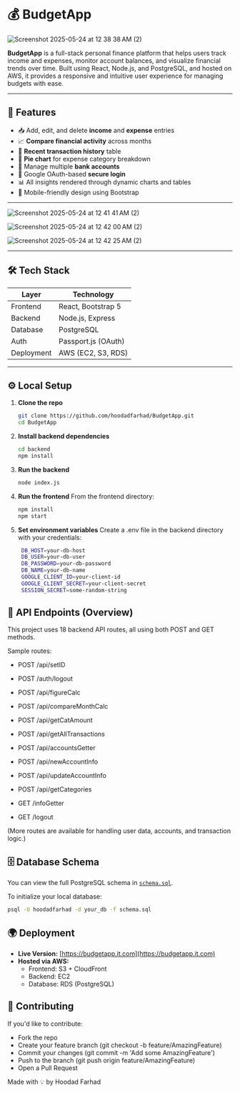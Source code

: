 # 💰 BudgetApp

![Screenshot 2025-05-24 at 12 38 38 AM (2)](https://github.com/user-attachments/assets/75ef32e0-9db8-4565-a244-2091f0b69aab)


**BudgetApp** is a full-stack personal finance platform that helps users track income and expenses, monitor account balances, and visualize financial trends over time. Built using React, Node.js, and PostgreSQL, and hosted on AWS, it provides a responsive and intuitive user experience for managing budgets with ease.

---

## 🚀 Features

- 📥 Add, edit, and delete **income** and **expense** entries
- 📈 **Compare financial activity** across months
- 🧾 **Recent transaction history** table
- 🧠 **Pie chart** for expense category breakdown
- 🏦 Manage multiple **bank accounts**
- 🔐 Google OAuth-based **secure login**
- 📊 All insights rendered through dynamic charts and tables
- 📱 Mobile-friendly design using Bootstrap

---

![Screenshot 2025-05-24 at 12 41 41 AM (2)](https://github.com/user-attachments/assets/3060c6ae-b0e8-41d7-acbb-013a5cc449c1)

![Screenshot 2025-05-24 at 12 42 00 AM (2)](https://github.com/user-attachments/assets/c13fca03-0900-4471-8889-d20a45f780de)

![Screenshot 2025-05-24 at 12 42 25 AM (2)](https://github.com/user-attachments/assets/4050b721-0c6b-4ca4-9833-6860cc4b792b)




---

## 🛠️ Tech Stack

| Layer       | Technology           |
|-------------|----------------------|
| Frontend    | React, Bootstrap 5   |
| Backend     | Node.js, Express     |
| Database    | PostgreSQL           |
| Auth        | Passport.js (OAuth)  |
| Deployment  | AWS (EC2, S3, RDS)   |

---

## ⚙️ Local Setup

1. **Clone the repo**

   ```bash
   git clone https://github.com/hoodadfarhad/BudgetApp.git
   cd BudgetApp
   ```


2. **Install backend dependencies**

   ```bash
   cd backend
   npm install
   ```

3. **Run the backend**
   
   ```bash
   node index.js
   ```

4. **Run the frontend**
  From the frontend directory:

    ```bash
    npm install
    npm start
    ```

5. **Set environment variables**
Create a .env file in the backend directory with your credentials:

   ```bash
    DB_HOST=your-db-host
    DB_USER=your-db-user
    DB_PASSWORD=your-db-password
    DB_NAME=your-db-name
    GOOGLE_CLIENT_ID=your-client-id
    GOOGLE_CLIENT_SECRET=your-client-secret
    SESSION_SECRET=some-random-string
    ```


## 🔌 API Endpoints (Overview)

This project uses 18 backend API routes, all using both POST and GET methods.

Sample routes:

- POST /api/setID
- POST /auth/logout
- POST /api/figureCalc
- POST /api/compareMonthCalc
- POST /api/getCatAmount
- POST /api/getAllTransactions
- POST /api/accountsGetter
- POST /api/newAccountInfo
- POST /api/updateAccountInfo
- POST /api/getCategories
  
- GET  /infoGetter
- GET  /logout

(More routes are available for handling user data, accounts, and transaction logic.)


## 🗄️ Database Schema

You can view the full PostgreSQL schema in [`schema.sql`](https://github.com/hoodadfarhad/BudgetApp/blob/main/schema.sql).

To initialize your local database:

```bash
psql -U hoodadfarhad -d your_db -f schema.sql
```


## 🌍 Deployment

- **Live Version:** [https://budgetapp.it.com](https://budgetapp.it.com)  
- **Hosted via AWS:**
  - Frontend: S3 + CloudFront  
  - Backend: EC2  
  - Database: RDS (PostgreSQL)

## 🤝 Contributing

If you'd like to contribute:

- Fork the repo
- Create your feature branch (git checkout -b feature/AmazingFeature)
- Commit your changes (git commit -m 'Add some AmazingFeature')
- Push to the branch (git push origin feature/AmazingFeature)
- Open a Pull Request
  
Made with 💡 by Hoodad Farhad
